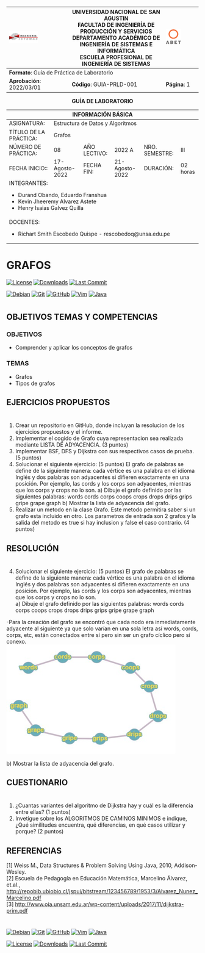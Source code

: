 <div align="center">
<table>
    <theader>
        <tr>
            <td><img src="https://github.com/rescobedoq/pw2/blob/main/epis.png?raw=true" alt="EPIS" style="width:50%; height:auto"/></td>
            <th>
                <span style="font-weight:bold;">UNIVERSIDAD NACIONAL DE SAN AGUSTIN</span><br />
                <span style="font-weight:bold;">FACULTAD DE INGENIERÍA DE PRODUCCIÓN Y SERVICIOS</span><br />
                <span style="font-weight:bold;">DEPARTAMENTO ACADÉMICO DE INGENIERÍA DE SISTEMAS E INFORMÁTICA</span><br />
                <span style="font-weight:bold;">ESCUELA PROFESIONAL DE INGENIERÍA DE SISTEMAS</span>
            </th>
            <td><img src="https://github.com/rescobedoq/pw2/blob/main/abet.png?raw=true" alt="ABET" style="width:50%; height:auto"/></td>
        </tr>
    </theader>
    <tbody>
        <tr><td colspan="3"><span style="font-weight:bold;">Formato</span>: Guía de Práctica de Laboratorio</td></tr>
        <tr><td><span style="font-weight:bold;">Aprobación</span>:  2022/03/01</td><td><span style="font-weight:bold;">Código</span>: GUIA-PRLD-001</td><td><span style="font-weight:bold;">Página</span>: 1</td></tr>
    </tbody>
</table>
</div>

<div align="center">
<span style="font-weight:bold;">GUÍA DE LABORATORIO</span><br />
</div>


<table>
<theader>
<tr><th colspan="6">INFORMACIÓN BÁSICA</th></tr>
</theader>
<tbody>
<tr><td>ASIGNATURA:</td><td colspan="5">Estructura de Datos y Algoritmos</td></tr>
<tr><td>TÍTULO DE LA PRÁCTICA:</td><td colspan="5">Grafos</td></tr>
<tr>
<td>NÚMERO DE PRÁCTICA:</td><td>08</td><td>AÑO LECTIVO:</td><td>2022 A</td><td>NRO. SEMESTRE:</td><td>III</td>
</tr>
<tr>
<td>FECHA INICIO::</td><td>17-Agosto-2022</td><td>FECHA FIN:</td><td>21-Agosto-2022</td><td>DURACIÓN:</td><td>02 horas</td>
</tr>
<tr><td colspan="6">INTEGRANTES:
    <ul>
        <li>Durand Obando, Eduardo Franshua</li>
        <li>Kevin Jheeremy Alvarez Astete</li>
        <li>Henry Isaias Galvez Quilla</li>
</td>
</<tr>
<tr><td colspan="6">DOCENTES:
<ul>
<li>Richart Smith Escobedo Quispe - rescobedoq@unsa.edu.pe</li>
</ul>
</td>
</<tr>
</tdbody>
</table>

# GRAFOS

[![License][license]][license-file]
[![Downloads][downloads]][releases]
[![Last Commit][last-commit]][releases]

[![Debian][Debian]][debian-site]
[![Git][Git]][git-site]
[![GitHub][GitHub]][github-site]
[![Vim][Vim]][vim-site]
[![Java][Java]][java-site]

#

## OBJETIVOS TEMAS Y COMPETENCIAS

### OBJETIVOS

- Comprender y aplicar los conceptos de grafos


### TEMAS
- Grafos
- Tipos de grafos

## EJERCICIOS PROPUESTOS
#
1. Crear un repositorio en GitHub, donde incluyan la resolucion de los ejercicios
propuestos y el informe.
2. Implementar el cogido de Grafo cuya representacion sea realizada mediante
LISTA DE ADYACENCIA. (3 puntos)
3. Implementar BSF, DFS y Dijkstra con sus respectivos casos de prueba. (5 puntos)
4. Solucionar el siguiente ejercicio: (5 puntos)
El grafo de palabras se define de la siguiente manera: cada vértice es una palabra
en el idioma Inglés y dos palabras son adyacentes si difieren exactamente en una
posición. Por ejemplo, las cords y los corps son adyacentes, mientras que los
corps y crops no lo son.
a) Dibuje el grafo definido por las siguientes palabras: words cords corps coops
crops drops drips grips gripe grape graph
b) Mostrar la lista de adyacencia del grafo.
5. Realizar un metodo en la clase Grafo. Este metodo permitira saber si un grafo esta
incluido en otro. Los parametros de entrada son 2 grafos y la salida del metodo es
true si hay inclusion y false el caso contrario. (4 puntos)

## RESOLUCIÓN
#

4. Solucionar el siguiente ejercicio: (5 puntos)
El grafo de palabras se define de la siguiente manera: cada vértice es una palabra
en el idioma Inglés y dos palabras son adyacentes si difieren exactamente en una
posición. Por ejemplo, las cords y los corps son adyacentes, mientras que los
corps y crops no lo son.  
a) Dibuje el grafo definido por las siguientes palabras: words cords corps coops
crops drops drips grips gripe grape graph  

-Para la creación del grafo se encontró que cada nodo era inmediatamente adyacente al siguiente ya que solo varían en una sola letra así words, cords, corps, etc, están conectados entre sí pero sin ser un grafo cíclico pero sí conexo.  
<img src="img/4aGrafos.jpg">  

b) Mostrar la lista de adyacencia del grafo.  

## CUESTIONARIO
#
1. ¿Cuantas variantes del algoritmo de Dijkstra hay y cuál es la diferencia entre
ellas? (1 puntos)
2. Invetigue sobre los ALGORITMOS DE CAMINOS MINIMOS e indique, ¿Qué
similitudes encuentra, qué diferencias, en qué casos utilizar y porque? (2 puntos)

## REFERENCIAS
[1] Weiss M., Data Structures & Problem Solving Using Java, 2010, Addison-Wesley.  
[2] Escuela de Pedagogía en Educación Matemática, Marcelino Álvarez, et.al.,  
http://repobib.ubiobio.cl/jspui/bitstream/123456789/1953/3/Alvarez_Nunez_Marcelino.pdf  
[3] http://www.oia.unsam.edu.ar/wp-content/uploads/2017/11/dijkstra-prim.pdf  

#

[license]: https://img.shields.io/github/license/rescobedoq/pw2?label=rescobedoq
[license-file]: https://github.com/rescobedoq/pw2/blob/main/LICENSE

[downloads]: https://img.shields.io/github/downloads/rescobedoq/pw2/total?label=Downloads
[releases]: https://github.com/rescobedoq/pw2/releases/

[last-commit]: https://img.shields.io/github/last-commit/rescobedoq/pw2?label=Last%20Commit

[Debian]: https://img.shields.io/badge/Debian-D70A53?style=for-the-badge&logo=debian&logoColor=white
[debian-site]: https://www.debian.org/index.es.html

[Git]: https://img.shields.io/badge/git-%23F05033.svg?style=for-the-badge&logo=git&logoColor=white
[git-site]: https://git-scm.com/

[GitHub]: https://img.shields.io/badge/github-%23121011.svg?style=for-the-badge&logo=github&logoColor=white
[github-site]: https://github.com/

[Vim]: https://img.shields.io/badge/VIM-%2311AB00.svg?style=for-the-badge&logo=vim&logoColor=white
[vim-site]: https://www.vim.org/

[Java]: https://img.shields.io/badge/java-%23ED8B00.svg?style=for-the-badge&logo=java&logoColor=white
[java-site]: https://docs.oracle.com/javase/tutorial/


[![Debian][Debian]][debian-site]
[![Git][Git]][git-site]
[![GitHub][GitHub]][github-site]
[![Vim][Vim]][vim-site]
[![Java][Java]][java-site]

[![License][license]][license-file]
[![Downloads][downloads]][releases]
[![Last Commit][last-commit]][releases]
